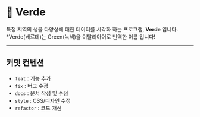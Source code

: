 # 🌱 Verde
특정 지역의 생물 다양성에 대한 데이터를 시각화 하는 프로그램, **Verde** 입니다.                                  
*Verde(베르데)는 Green(녹색)을 이탈리아어로 번역한 이름 입니다!

---

## 커밋 컨벤션 

- `feat` : 기능 추가  
- `fix` : 버그 수정  
- `docs` : 문서 작성 및 수정
- `style` : CSS/디자인 수정
- `refactor` : 코드 개선
